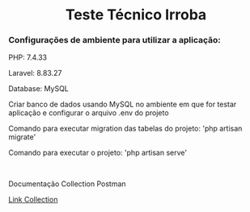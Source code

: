<h1 align="center">Teste Técnico Irroba</h1>
<h3>Configurações de ambiente para utilizar a aplicação:</h3>
<p>PHP: 7.4.33</p>
<p>Laravel: 8.83.27</p>
<p>Database: MySQL</p>
<p>Criar banco de dados usando MySQL no ambiente em que for testar aplicação e configurar o arquivo .env do projeto</p>
<p>Comando para executar migration das tabelas do projeto: 'php artisan migrate'</p>
<p>Comando para executar o projeto: 'php artisan serve'</p>
<br>
<p>Documentação Collection Postman</p>
<a href="https://www.postman.com/altimetry-specialist-72965033/teste-irroba/overview">Link Collection</a>
